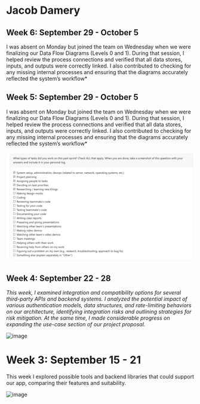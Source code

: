 
# Jacob Damery
## Week 6: September 29 - October 5

I was absent on Monday but joined the team on Wednesday when we were finalizing our Data Flow Diagrams (Levels 0 and 1). During that session, I helped review the process connections and verified that all data stores, inputs, and outputs were correctly linked. I also contributed to checking for any missing internal processes and ensuring that the diagrams accurately reflected the system’s workflow*

## Week 5: September 29 - October 5

I was absent on Monday but joined the team on Wednesday when we were finalizing our Data Flow Diagrams (Levels 0 and 1). During that session, I helped review the process connections and verified that all data stores, inputs, and outputs were correctly linked. I also contributed to checking for any missing internal processes and ensuring that the diagrams accurately reflected the system’s workflow*

![Tasks Completed](./assets/omistry_Week5.png)

## Week 4: September 22 - 28

*This week, I examined integration and compatibility options for several third-party APIs and backend systems. I analyzed the potential impact of various authentication models, data structures, and rate-limiting behaviors on our architecture, identifying integration risks and outlining strategies for risk mitigation. At the same time, I made considerable progress on expanding the use-case section of our project proposal.*


<img width="1340" height="766" alt="image" src="https://github.com/user-attachments/assets/bcf11b48-a62f-451b-b450-1d1ab8998066" />

# Week 3: September 15 - 21
This week I explored possible tools and backend libraries that could support our app, comparing their features and suitability.

<img width="1124" height="660" alt="image" src="https://github.com/user-attachments/assets/58ff1649-a295-4006-8681-36cae01a27fd" />
